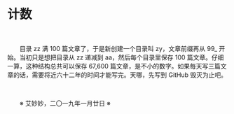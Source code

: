 # 计数

&emsp;&emsp;

&emsp;&emsp;目录 zz 满 100 篇文章了，于是新创建一个目录叫 zy，文章前缀再从 99_ 开始。当初只是想把目录从 zz 递减到 aa，然后每个目录里保存 100 篇文章。仔细一算，这种结构总共可以保存 67,600 篇文章，是不小的数字。如果每天写三篇文章的话，需要将近六十二年的时间才能写完。天哪，先写到 GitHub 毁灭为止吧。

&emsp;&emsp;

&emsp;&emsp;※ 艾妙妙，二〇一九年一月廿日 ※